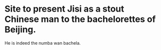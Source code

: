 # Site to present Jisi as a stout Chinese man to the bachelorettes of Beijing.

He is indeed the numba wan bachela.
